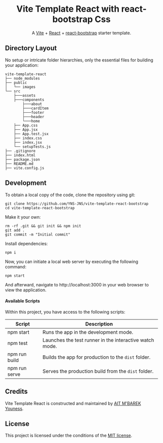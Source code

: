 <h1 align="center">
  Vite Template React with react-bootstrap Css
</h1>

<p align="center">
    A <a href="https://vitejs.dev">Vite</a> + <a href="https://react.dev">React</a> 
    + <a href="https://react-bootstrap.github.io">react-bootstrap</a> starter template.
</p>

## Directory Layout

No setup or intricate folder hierarchies, only the essential files for building your application:

```
vite-template-react
├── node_modules
├── public
│   └── images
└── src
    ├───assets
    ├───components
        ├───about
        ├───cardItem
        ├───footer
        ├───header
        └───home
    ├── App.css
    ├── App.jsx
    ├── App.test.jsx
    ├── index.css
    ├── index.jsx
    └── setupTests.js
├── .gitignore
├── index.html
├── package.json
├── README.md
├── vite.config.js
```

## Development

To obtain a local copy of the code, clone the repository using git:

```
git clone https://github.com/YNS-JNS/vite-template-react-bootstrap
cd vite-template-react-bootstrap
```

Make it your own:

```
rm -rf .git && git init && npm init
git add .
git commit -m "Initial commit"
```

Install dependencies:

```
npm i
```

Now, you can initiate a local web server by executing the following command:

```
npm start
```

And afterward, navigate to http://localhost:3000 in your web browser to view the application.

#### Available Scripts

Within this project, you have access to the following scripts:

| Script        | Description                                             |
| ------------- | ------------------------------------------------------- |
| npm start     | Runs the app in the development mode.                   |
| npm test      | Launches the test runner in the interactive watch mode. |
| npm run build | Builds the app for production to the `dist` folder.     |
| npm run serve | Serves the production build from the `dist` folder.     |

## Credits

Vite Template React is constructed and maintained by [AIT M'BAREK Youness](https://github.com/YNS-JNS).

## License

This project is licensed under the conditions of the [MIT license](https://github.com/YNS-JNS/vite-template-react-tailwind/blob/main/LICENSE).
